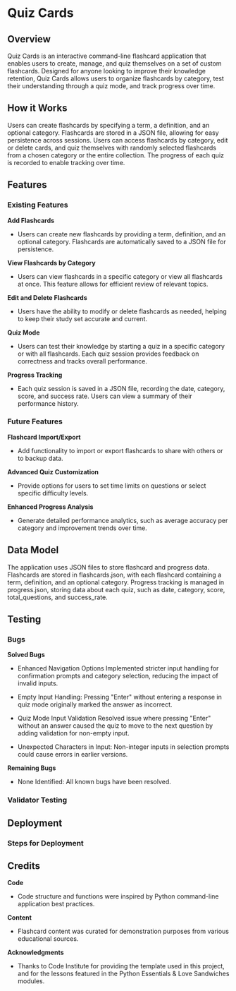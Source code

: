 # Quiz Cards

## Overview

Quiz Cards is an interactive command-line flashcard application that enables users to create, manage, and quiz themselves on a set of custom flashcards. Designed for anyone looking to improve their knowledge retention, Quiz Cards allows users to organize flashcards by category, test their understanding through a quiz mode, and track progress over time.

## How it Works

Users can create flashcards by specifying a term, a definition, and an optional category. Flashcards are stored in a JSON file, allowing for easy persistence across sessions. Users can access flashcards by category, edit or delete cards, and quiz themselves with randomly selected flashcards from a chosen category or the entire collection. The progress of each quiz is recorded to enable tracking over time.

## Features

### Existing Features

**Add Flashcards**
- Users can create new flashcards by providing a term, definition, and an optional category. Flashcards are automatically saved to a JSON file for persistence.

**View Flashcards by Category**
- Users can view flashcards in a specific category or view all flashcards at once. This feature allows for efficient review of relevant topics.

**Edit and Delete Flashcards**
- Users have the ability to modify or delete flashcards as needed, helping to keep their study set accurate and current.

**Quiz Mode**
- Users can test their knowledge by starting a quiz in a specific category or with all flashcards. Each quiz session provides feedback on correctness and tracks overall performance.

**Progress Tracking**
- Each quiz session is saved in a JSON file, recording the date, category, score, and success rate. Users can view a summary of their performance history.

### Future Features

**Flashcard Import/Export**
- Add functionality to import or export flashcards to share with others or to backup data.

**Advanced Quiz Customization**
- Provide options for users to set time limits on questions or select specific difficulty levels.

**Enhanced Progress Analysis**
- Generate detailed performance analytics, such as average accuracy per category and improvement trends over time.

## Data Model

The application uses JSON files to store flashcard and progress data. Flashcards are stored in flashcards.json, with each flashcard containing a term, definition, and an optional category. Progress tracking is managed in progress.json, storing data about each quiz, such as date, category, score, total_questions, and success_rate.

## Testing

### Bugs

**Solved Bugs**

- Enhanced Navigation Options
Implemented stricter input handling for confirmation prompts and category selection, reducing the impact of invalid inputs.

- Empty Input Handling: Pressing "Enter" without entering a response in quiz mode originally marked the answer as incorrect.

- Quiz Mode Input Validation
Resolved issue where pressing "Enter" without an answer caused the quiz to move to the next question by adding validation for non-empty input.

- Unexpected Characters in Input: Non-integer inputs in selection prompts could cause errors in earlier versions.

**Remaining Bugs**

- None Identified: All known bugs have been resolved.

### Validator Testing

## Deployment

### Steps for Deployment

## Credits

**Code**

- Code structure and functions were inspired by Python command-line application best practices.

**Content**

- Flashcard content was curated for demonstration purposes from various educational sources.

**Acknowledgments**

- Thanks to Code Institute for providing the template used in this project, and for the lessons featured in the Python Essentials & Love Sandwiches modules.